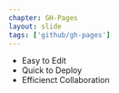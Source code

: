 ```yaml
---
chapter: GH-Pages
layout: slide
tags: ['github/gh-pages']
---
```


* Easy to Edit
* Quick to Deploy
* Efficienct Collaboration